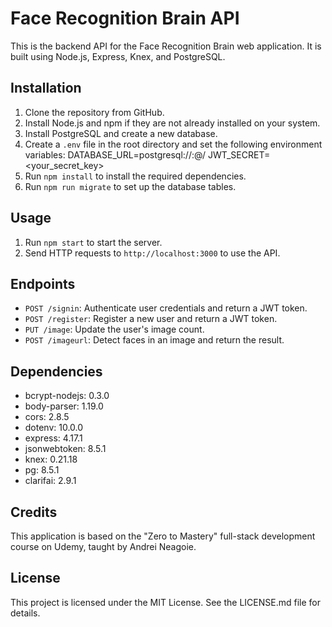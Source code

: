# Face Recognition Brain API

This is the backend API for the Face Recognition Brain web application. It is built using Node.js, Express, Knex, and PostgreSQL.

## Installation

1. Clone the repository from GitHub.
2. Install Node.js and npm if they are not already installed on your system.
3. Install PostgreSQL and create a new database.
4. Create a `.env` file in the root directory and set the following environment variables:
  DATABASE_URL=postgresql://<username>:<password>@<host>/<database>
  JWT_SECRET=<your_secret_key>
5. Run `npm install` to install the required dependencies.
6. Run `npm run migrate` to set up the database tables.

## Usage

1. Run `npm start` to start the server.
2. Send HTTP requests to `http://localhost:3000` to use the API.

## Endpoints

- `POST /signin`: Authenticate user credentials and return a JWT token.
- `POST /register`: Register a new user and return a JWT token.
- `PUT /image`: Update the user's image count.
- `POST /imageurl`: Detect faces in an image and return the result.

## Dependencies

- bcrypt-nodejs: 0.3.0
- body-parser: 1.19.0
- cors: 2.8.5
- dotenv: 10.0.0
- express: 4.17.1
- jsonwebtoken: 8.5.1
- knex: 0.21.18
- pg: 8.5.1
- clarifai: 2.9.1

## Credits

This application is based on the "Zero to Mastery" full-stack development course on Udemy, taught by Andrei Neagoie.

## License

This project is licensed under the MIT License. See the LICENSE.md file for details.
